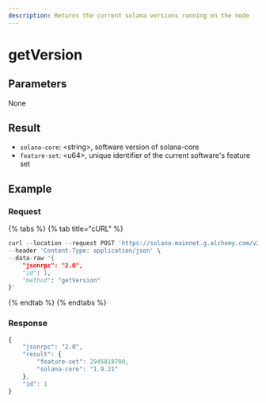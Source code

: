 ```yaml
---
description: Returns the current solana versions running on the node
---
```


# getVersion

## **Parameters**

None

## **Result**

* `solana-core`: \<string>, software version of solana-core
* `feature-set`: \<u64>, unique identifier of the current software's feature set

## Example

### Request

{% tabs %}
{% tab title="cURL" %}
```python
curl --location --request POST 'https://solana-mainnet.g.alchemy.com/v2/demo' \
--header 'Content-Type: application/json' \
--data-raw '{
    "jsonrpc": "2.0",
    "id": 1,
    "method": "getVersion"
}'
```
{% endtab %}
{% endtabs %}

### Response

```javascript
{
    "jsonrpc": "2.0",
    "result": {
        "feature-set": 2945818700,
        "solana-core": "1.9.21"
    },
    "id": 1
}
```

